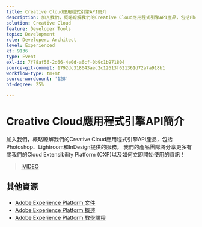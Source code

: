 ```yaml
---
title: Creative Cloud應用程式引擎API簡介
description: 加入我們，概略瞭解我們的Creative Cloud應用程式引擎API產品，包括Photoshop、Lightroom和InDesign提供的服務。 我們的產品團隊將分享更多有關我們的Cloud Extensibility Platform (CXP)以及如何立即開始使用的資訊！
solution: Creative Cloud
feature: Developer Tools
topic: Development
role: Developer, Architect
level: Experienced
kt: 9136
type: Event
exl-id: 7f78af56-2d66-4e0d-a6cf-0b9c1b971804
source-git-commit: 1792dc318643aec2c12613f621361d72a7a918b1
workflow-type: tm+mt
source-wordcount: '128'
ht-degree: 25%

---
```


# Creative Cloud應用程式引擎API簡介

加入我們，概略瞭解我們的Creative Cloud應用程式引擎API產品，包括Photoshop、Lightroom和InDesign提供的服務。 我們的產品團隊將分享更多有關我們的Cloud Extensibility Platform (CXP)以及如何立即開始使用的資訊！

>[!VIDEO](https://video.tv.adobe.com/v/337594/?quality=12&learn=on&hidetitle=true)

## 其他資源

- [Adobe Experience Platform 文件](https://experienceleague.adobe.com/docs/experience-platform.html)
- [Adobe Experience Platform 概述](https://experienceleague.adobe.com/docs/experience-platform/landing/home.html?lang=zh-Hant)
- [Adobe Experience Platform 教學課程](https://experienceleague.adobe.com/docs/platform-learn/tutorials/overview.html?lang=zh-Hant)

